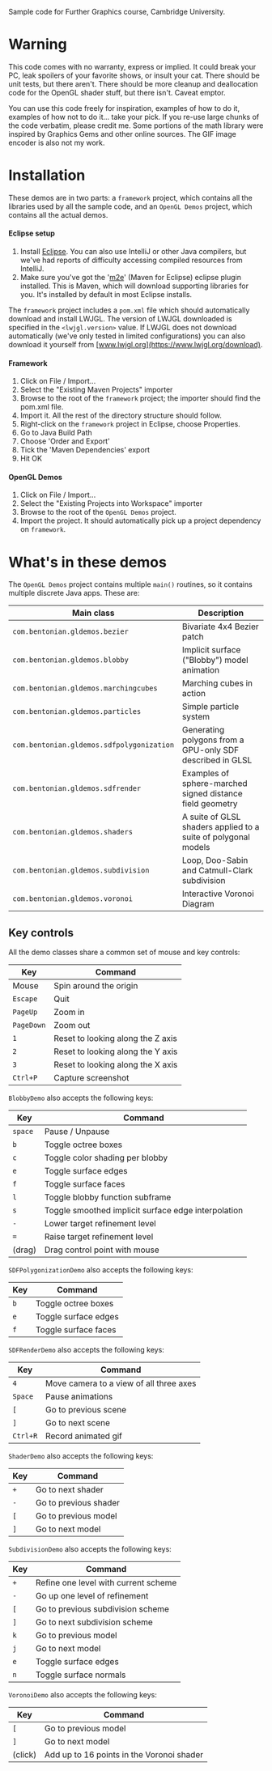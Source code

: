 Sample code for Further Graphics course, Cambridge University.


# Warning

This code comes with no warranty, express or implied.  It could break your PC, leak spoilers of your favorite shows, or insult your cat.  There should be unit tests, but there aren't.  There should be more cleanup and deallocation code for the OpenGL shader stuff, but there isn't.  Caveat emptor.

You can use this code freely for inspiration, examples of how to do it, examples of how not to do it... take your pick.  If you re-use large chunks of the code verbatim, please credit me.  Some portions of the math library were inspired by Graphics Gems and other online sources.  The GIF image encoder is also not my work.


# Installation

These demos are in two parts: a `framework` project, which contains all the libraries used by all the sample code, and an `OpenGL Demos` project, which contains all the actual demos.

#### Eclipse setup
1. Install [Eclipse](https://eclipse.org/downloads/).  You can also use IntelliJ or other Java compilers, but we've had reports of difficulty accessing compiled resources from IntelliJ.
2. Make sure you've got the '[m2e](http://download.eclipse.org/technology/m2e/releases/)' (Maven for Eclipse) eclipse plugin installed.  This is Maven, which will download supporting libraries for you.  It's installed by default in most Eclipse installs.

The `framework` project includes a `pom.xml` file which should automatically download and install LWJGL.  The version of LWJGL downloaded is specified in the `<lwjgl.version>` value.  If LWJGL does not download automatically (we've only tested in limited configurations) you can also download it yourself from [www.lwjgl.org](https://www.lwjgl.org/download).

#### Framework
1. Click on File / Import...
2. Select the "Existing Maven Projects" importer
3. Browse to the root of the `framework` project; the importer should find the pom.xml file.
4. Import it.  All the rest of the directory structure should follow.
5. Right-click on the `framework` project in Eclipse, choose Properties.
  1. Go to Java Build Path
  2. Choose 'Order and Export'
  3. Tick the 'Maven Dependencies' export
  4. Hit OK

#### OpenGL Demos
1. Click on File / Import...
2. Select the "Existing Projects into Workspace" importer
3. Browse to the root of the `OpenGL Demos` project.
4. Import the project.  It should automatically pick up a project dependency on `framework`.

# What's in these demos

The `OpenGL Demos` project contains multiple `main()` routines, so it contains multiple discrete Java apps.  These are:

Main class                                | Description
------------------------------------------|------------
`com.bentonian.gldemos.bezier`            | Bivariate 4x4 Bezier patch
`com.bentonian.gldemos.blobby`            | Implicit surface ("Blobby") model animation
`com.bentonian.gldemos.marchingcubes`     | Marching cubes in action
`com.bentonian.gldemos.particles`          | Simple particle system
`com.bentonian.gldemos.sdfpolygonization` | Generating polygons from a GPU-only SDF described in GLSL
`com.bentonian.gldemos.sdfrender`         | Examples of sphere-marched signed distance field geometry
`com.bentonian.gldemos.shaders`           | A suite of GLSL shaders applied to a suite of polygonal models
`com.bentonian.gldemos.subdivision`       | Loop, Doo-Sabin and Catmull-Clark subdivision
`com.bentonian.gldemos.voronoi`           | Interactive Voronoi Diagram

## Key controls

All the demo classes share a common set of mouse and key controls:

Key        | Command
-----------|---------
Mouse      | Spin around the origin
`Escape`   | Quit
`PageUp`   | Zoom in
`PageDown` | Zoom out
`1`        | Reset to looking along the Z axis
`2`        | Reset to looking along the Y axis
`3`        | Reset to looking along the X axis
`Ctrl+P`   | Capture screenshot

`BlobbyDemo` also accepts the following keys:

Key        | Command
-----------|---------
`space`   | Pause / Unpause
`b`        | Toggle octree boxes
`c`        | Toggle color shading per blobby
`e`        | Toggle surface edges
`f`        | Toggle surface faces
`l`        | Toggle blobby function subframe
`s`        | Toggle smoothed implicit surface edge interpolation
`-`        | Lower target refinement level
`=`        | Raise target refinement level
(drag)     | Drag control point with mouse

`SDFPolygonizationDemo` also accepts the following keys:

Key        | Command
-----------|---------
`b`        | Toggle octree boxes
`e`        | Toggle surface edges
`f`        | Toggle surface faces

`SDFRenderDemo` also accepts the following keys:

Key        | Command
-----------|---------
`4`        | Move camera to a view of all three axes
`Space`   | Pause animations
`[`        | Go to previous scene
`]`        | Go to next scene
`Ctrl+R`   | Record animated gif

`ShaderDemo` also accepts the following keys:

Key        | Command
-----------|---------
`+`        | Go to next shader
`-`        | Go to previous shader
`[`        | Go to previous model
`]`        | Go to next model

`SubdivisionDemo` also accepts the following keys:

Key        | Command
-----------|---------
`+`        | Refine one level with current scheme
`-`        | Go up one level of refinement
`[`        | Go to previous subdivision scheme
`]`        | Go to next subdivision scheme
`k`        | Go to previous model
`j`        | Go to next model
`e`        | Toggle surface edges
`n`        | Toggle surface normals

`VoronoiDemo` also accepts the following keys:

Key        | Command
-----------|---------
`[`        | Go to previous model
`]`        | Go to next model
(click)    | Add up to 16 points in the Voronoi shader
